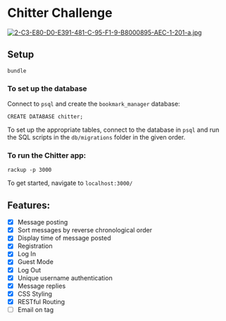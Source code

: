 Chitter Challenge
=================

[![2-C3-E80-D0-E391-481-C-95-F1-9-B8000895-AEC-1-201-a.jpg](https://i.postimg.cc/VvJPHNB8/2-C3-E80-D0-E391-481-C-95-F1-9-B8000895-AEC-1-201-a.jpg)](https://postimg.cc/30QqkYcS)
## Setup

```
bundle
 ```

 ### To set up the database

 Connect to `psql` and create the `bookmark_manager` database:

 ```
 CREATE DATABASE chitter;
 ```

 To set up the appropriate tables, connect to the database in `psql` and run the SQL scripts in the `db/migrations` folder in the given order.

 ### To run the Chitter app:

 ```
 rackup -p 3000
 ```

 To get started, navigate to `localhost:3000/`

## Features:

- [x] Message posting
- [x] Sort messages by reverse chronological order
- [x] Display time of message posted
- [x] Registration
- [x] Log In
- [x] Guest Mode
- [x] Log Out
- [x] Unique username authentication
- [x] Message replies
- [x] CSS Styling
- [x] RESTful Routing
- [ ] Email on tag
